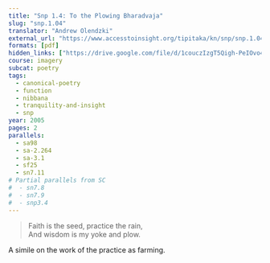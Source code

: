 ```yaml
---
title: "Snp 1.4: To the Plowing Bharadvaja"
slug: "snp.1.04"
translator: "Andrew Olendzki"
external_url: "https://www.accesstoinsight.org/tipitaka/kn/snp/snp.1.04.olen.html"
formats: [pdf]
hidden_links: ["https://drive.google.com/file/d/1couczIzgT5Qigh-PeIOvo4SBLvUy1OSh/view?usp=drivesdk"]
course: imagery
subcat: poetry
tags:
  - canonical-poetry
  - function
  - nibbana
  - tranquility-and-insight
  - snp
year: 2005
pages: 2
parallels:
  - sa98
  - sa-2.264
  - sa-3.1
  - sf25
  - sn7.11
# Partial parallels from SC
#  - sn7.8
#  - sn7.9
#  - snp3.4
---
```


> Faith is the seed, practice the rain,  
And wisdom is my yoke and plow.

A simile on the work of the practice as farming.
